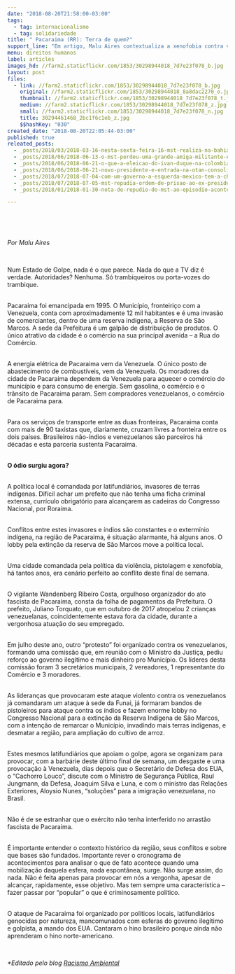 ```yaml
---
date: "2018-08-20T21:58:00-03:00"
tags:
  - tag: internacionalismo
  - tag: solidariedade
title: " Pacaraima (RR): Terra de quem?"
support_line: "Em artigo, Malu Aires contextualiza a xenofobia contra venezuelanos na cidade de Roraima"
menu: direitos humanos
label: articles
images_hd: //farm2.staticflickr.com/1853/30298944018_7d7e23f078_b.jpg
layout: post
files:
  - link: //farm2.staticflickr.com/1853/30298944018_7d7e23f078_b.jpg
    original: //farm2.staticflickr.com/1853/30298944018_8a8dac2270_o.jpg
    thumbnail: //farm2.staticflickr.com/1853/30298944018_7d7e23f078_t.jpg
    medium: //farm2.staticflickr.com/1853/30298944018_7d7e23f078_z.jpg
    small: //farm2.staticflickr.com/1853/30298944018_7d7e23f078_n.jpg
    title: 30294461468_2bc1f6c1eb_z.jpg
    $$hashKey: "030"
created_date: "2018-08-20T22:05:44-03:00"
published: true
releated_posts:
  - _posts/2018/03/2018-03-16-nesta-sexta-feira-16-mst-realiza-na-bahia-ato-politico-em-solidariedade-aos-povos.md
  - _posts/2018/06/2018-06-13-o-mst-perdeu-uma-grande-amiga-militante-e-internacionalista.md
  - _posts/2018/06/2018-06-21-o-que-a-eleicao-do-ivan-duque-na-colombia-significa-para-a-america-latina-e-o-caribe.md
  - _posts/2018/06/2018-06-21-novo-presidente-e-entrada-na-otan-consolidam-interesses-dos-eua-na-colombia.md
  - _posts/2018/07/2018-07-04-com-um-governo-a-esquerda-mexico-tem-a-chance-de-reverter-indices-de-violencia.md
  - _posts/2018/07/2018-07-05-mst-repudia-ordem-de-prisao-ao-ex-presidente-do-equador-rafael-correa.md
  - _posts/2018/01/2018-01-30-nota-de-repudio-do-mst-ao-episodio-acontecido-com-nosso-companheiro-da-cut-genilson-duarte.md

---
```

<p>&nbsp;</p>

<p>&nbsp;</p>

<p><em>Por Malu Aires</em></p>

<p>&nbsp;</p>

<p>Num Estado de Golpe, nada &eacute; o que parece. Nada do que a TV diz &eacute; verdade. Autoridades? Nenhuma. S&oacute; trambiqueiros ou porta-vozes do trambique.</p>

<p><br />
Pacaraima foi emancipada em 1995. O Munic&iacute;pio, fronteiri&ccedil;o com a Venezuela, conta com aproximadamente 12 mil habitantes e &eacute; uma invas&atilde;o de comerciantes, dentro de uma reserva ind&iacute;gena, a Reserva de S&atilde;o Marcos. A sede da Prefeitura &eacute; um galp&atilde;o de distribui&ccedil;&atilde;o de produtos. O &uacute;nico atrativo da cidade &eacute; o com&eacute;rcio na sua principal avenida &ndash; a Rua do Com&eacute;rcio.</p>

<p><br />
A energia el&eacute;trica de Pacaraima vem da Venezuela. O &uacute;nico posto de abastecimento de combust&iacute;veis, vem da Venezuela. Os moradores da cidade de Pacaraima dependem da Venezuela para aquecer o com&eacute;rcio do munic&iacute;pio e para consumo de energia. Sem gasolina, o com&eacute;rcio e o tr&acirc;nsito de Pacaraima param. Sem compradores venezuelanos, o com&eacute;rcio de Pacaraima para.</p>

<p><br />
Para os servi&ccedil;os de transporte entre as duas fronteiras, Pacaraima conta com mais de 90 taxistas que, diariamente, cruzam livres a fronteira entre os dois pa&iacute;ses. Brasileiros n&atilde;o-&iacute;ndios e venezuelanos s&atilde;o parceiros h&aacute; d&eacute;cadas e esta parceria sustenta Pacaraima.</p>

<p><br />
<strong>O &oacute;dio surgiu agora?</strong></p>

<p><br />
A pol&iacute;tica local &eacute; comandada por latifundi&aacute;rios, invasores de terras ind&iacute;genas. Dif&iacute;cil achar um prefeito que n&atilde;o tenha uma ficha criminal extensa, curr&iacute;culo obrigat&oacute;rio para alcan&ccedil;arem as cadeiras do Congresso Nacional, por Roraima.</p>

<p><br />
Conflitos entre estes invasores e &iacute;ndios s&atilde;o constantes e o exterm&iacute;nio ind&iacute;gena, na regi&atilde;o de Pacaraima, &eacute; situa&ccedil;&atilde;o alarmante, h&aacute; alguns anos. O lobby pela extin&ccedil;&atilde;o da reserva de S&atilde;o Marcos move a pol&iacute;tica local.</p>

<p><br />
Uma cidade comandada pela pol&iacute;tica da viol&ecirc;ncia, pistolagem e xenofobia, h&aacute; tantos anos, era cen&aacute;rio perfeito ao conflito deste final de semana.</p>

<p><br />
O vigilante Wandenberg Ribeiro Costa, orgulhoso organizador do ato fascista de Pacaraima, consta da folha de pagamentos da Prefeitura. O prefeito, Juliano Torquato, que em outubro de 2017 atropelou 2 crian&ccedil;as venezuelanas, coincidentemente estava fora da cidade, durante a vergonhosa atua&ccedil;&atilde;o do seu empregado.</p>

<p><br />
Em julho deste ano, outro &ldquo;protesto&rdquo; foi organizado contra os venezuelanos, formando uma comiss&atilde;o que, em reuni&atilde;o com o Ministro da Justi&ccedil;a, pediu refor&ccedil;o ao governo ileg&iacute;timo e mais dinheiro pro Munic&iacute;pio. Os l&iacute;deres desta comiss&atilde;o foram 3 secret&aacute;rios municipais, 2 vereadores, 1 representante do Com&eacute;rcio e 3 moradores.</p>

<p><br />
As lideran&ccedil;as que provocaram este ataque violento contra os venezuelanos j&aacute; comandaram um ataque &agrave; sede da Funai, j&aacute; formaram bandos de pistoleiros para ataque contra os &iacute;ndios e fazem enorme lobby no Congresso Nacional para a extin&ccedil;&atilde;o da Reserva Ind&iacute;gena de S&atilde;o Marcos, com a inten&ccedil;&atilde;o de remarcar o Munic&iacute;pio, invadindo mais terras ind&iacute;genas, e desmatar a regi&atilde;o, para amplia&ccedil;&atilde;o do cultivo de arroz.</p>

<p><br />
Estes mesmos latifundi&aacute;rios que apoiam o golpe, agora se organizam para provocar, com a barb&aacute;rie deste &uacute;ltimo final de semana, um desgaste e uma provoca&ccedil;&atilde;o &agrave; Venezuela, dias depois que o Secret&aacute;rio de Defesa dos EUA, o &ldquo;Cachorro Louco&rdquo;, discute com o Ministro de Seguran&ccedil;a P&uacute;blica, Raul Jungmann, da Defesa, Joaquim Silva e Luna, e com o ministro das Rela&ccedil;&otilde;es Exteriores, Aloysio Nunes, &ldquo;solu&ccedil;&otilde;es&rdquo; para a imigra&ccedil;&atilde;o venezuelana, no Brasil.</p>

<p><br />
N&atilde;o &eacute; de se estranhar que o ex&eacute;rcito n&atilde;o tenha interferido no arrast&atilde;o fascista de Pacaraima.</p>

<p><br />
&Eacute; importante entender o contexto hist&oacute;rico da regi&atilde;o, seus conflitos e sobre que bases s&atilde;o fundados. Importante rever o cronograma de acontecimentos para analisar o que de fato acontece quando uma mobiliza&ccedil;&atilde;o daquela esfera, nada espont&acirc;nea, surge. N&atilde;o surge assim, do nada. N&atilde;o &eacute; feita apenas para provocar em n&oacute;s a vergonha, apesar de alcan&ccedil;ar, rapidamente, esse objetivo. Mas tem sempre uma caracter&iacute;stica &ndash; fazer passar por &ldquo;popular&rdquo; o que &eacute; criminosamente pol&iacute;tico.</p>

<p><br />
O ataque de Pacaraima foi organizado por pol&iacute;ticos locais, latifundi&aacute;rios genocidas por natureza, mancomunados com esferas do governo ileg&iacute;timo e golpista, a mando dos EUA. Cantaram o hino brasileiro porque ainda n&atilde;o aprenderam o hino norte-americano.</p>

<p>&nbsp;</p>

<p><em>*Editado pelo blog <a href="https://racismoambiental.net.br/">Racismo Ambiental</a></em></p>
